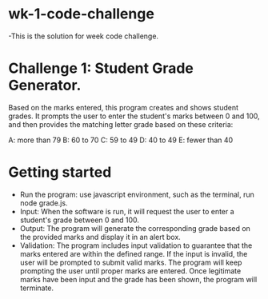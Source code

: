 # wk-1-code-challenge
-This is the solution for week code challenge.
# Challenge 1: Student Grade Generator.
Based on the marks entered, this program creates and shows student grades. It prompts the user to enter the student's marks between 0 and 100, and then provides the matching letter grade based on these criteria: 

A: more than 79
B: 60 to 70
C: 59 to 49
D: 40 to 49
E: fewer than 40

# Getting started
* Run the program: use javascript environment, such as the terminal, run node grade.js.
* Input: When the software is run, it will request the user to enter a student's grade between 0 and 100.
* Output: The program will generate the corresponding grade based on the provided marks and display it in an alert box.
* Validation: The program includes input validation to guarantee that the marks entered are within the defined range. If the input is invalid, the user will be prompted to submit valid marks. The program will keep prompting the user until proper marks are entered. Once legitimate marks have been input and the grade has been shown, the program will terminate.